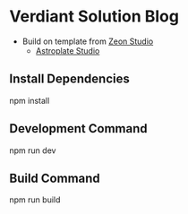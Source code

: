 # Verdiant Solution Blog
- Build on template from [Zeon Studio](https://zeon.studio/)
  - [Astroplate Studio](https://github.com/zeon-studio/astroplate) 


## Install Dependencies
npm install
## Development Command
npm run dev
## Build Command
npm run build
